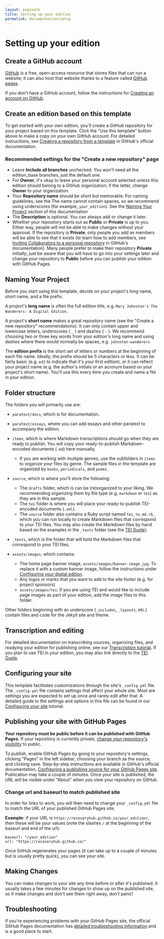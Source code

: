 ```yaml
---
layout: paginate
title: Setting up your edition
permalink: documentation/setup
---
```


# Setting up your edition

## Create a GitHub account

[GitHub](https://github.com/) is a free, open-access resource that stores files 
that can run a website; it can also host that website thanks to a feature called 
[GitHub pages](https://documentation.github.com/pages/). 

If you don't have a GitHub account, follow the instructions for 
[Creating an account on GitHub](https://documentation.github.com/en/get-started/start-your-journey/creating-an-account-on-github).

## Create an edition based on this template

To get started with your own edition, you'll create a GitHub repository for your 
project based on this template. Click the "Use this template" button 
above to make a copy on your own GitHub account. For detailed instructions, 
see [Creating a repository from a template](https://documentation.github.com/en/repositories/creating-and-managing-repositories/creating-a-repository-from-a-template) in GitHub's official documentation.

### Recommended settings for the "Create a new repository" page
- Leave **Include all branches** unchecked. You won't need all the edition_base 
  branches, just the default one.
- For **Owner**, it's okay to leave your personal account selected unless this 
  edition should belong to a GitHub organization; if the latter, change 
  **Owner** to your organization.
- Your **Repository name** should be short but memorable. For naming guidelines, 
  see the The name cannot contain spaces, so we recommend using underscores 
  (for example, `your_edition`). See the [Naming Your Project]() section of this documentation 
- The **Description** is optional. You can always add or change it later.
- Whether your repository starts out as **Public** or **Private** is up to you. 
  Either way, people will not be able to make changes without your approval. 
  If the repository is **Private**, only people you add as members will be able 
  to see that it exists (to learn how to add members, see 
  [Inviting Collaborators to a personal repository](https://documentation.github.com/en/account-and-profile/setting-up-and-managing-your-personal-account-on-github/managing-access-to-your-personal-repositories/inviting-collaborators-to-a-personal-repository) in GitHub's documentation). 
  Many people prefer to make their repository **Private** initially; just be 
  aware that you will have to go into your settings later and change your 
  repository to **Public** before you can publish your edition with GitHub Pages.

## Naming Your Project

Before you start using this template, decide on your project's long name, 
short name, and a file prefix. 

A project's **long name** is often the full edition title, e.g. 
`Mary Johnston's The Wanderers: A Digital Edition`.

A project's **short name** makes a great repository name (see the "Create a new 
repository" recommendations). It can only contain upper and lowercase letters, 
underscores ( `_` ) and dashes ( `-` ). We recommend choosing two or three key 
words from your edition's long name and using dashes where there would normally 
be spaces, e.g. `johnston-wanderers`

The **edition prefix** is the short set of letters or numbers at the beginning of each 
file name. Ideally, the prefix should be 5 characters or less. It can be fairly 
basic (e.g. `ed1` to indicate that it's your first edition), or it can reflect 
your project name (e.g. the author's initials or an acronym based on your 
project's short name). You'll use this every time you create and name a file 
in your edition.

## Folder structure

The folders you will primarily use are:
- `paratext/docs`, which is for documentation.
- `paratext/essays`, where you can add essays and other paratext to 
accompany the edition.
- `items`, which is where Markdown transcriptions should go when they are ready 
to publish. You will copy your ready-to-publish Markdown-encoded documents (`.md`) here manually.
  - If you are working with multiple genres, use the subfolders in `items` 
  to organize your files by genre. The sample files in the template are 
  organized by `books`, `periodicals`, and `poems`.
  
- `source`, which is where you'll store the following:
  - The `drafts` folder, which is can be (re)organized to your liking. We recommending organizing them by file type (e.g. `markdown` or `tei`) as they are in this sample.
  - The `tei` folder is where you will place your ready-to-publish TEI-encoded documents (`.xml`). 
  - The `source` folder also contains a Ruby script named `tei_to_md.rb`, which you can run locally to create Markdown files that correspond to your TEI files. You may also create the Markdown files by hand based on the examples in the `_texts` folder (see the [TEI Guide](https://recoveryhub.github.io/edition_template/documentation/tei)).
- `_texts`, which is the folder that will hold the Markdown files that correspond to your TEI files. 
- `assets/images`, which contains:
  - The home page banner image, `assets/images/banner-image.jpg`. To replace it with a custom banner image, follow the instructions under [Configuring your digital edition](https://recoveryhub.github.io/edition_template/documentation/site-config).
  - Any logos or marks that you want to add to the site footer (e.g. for project sponsors)
  - `assets/images/tei`: if you are using TEI and would like to include page images as part of your edition, add the image files to this folder. 

Other folders beginning with an underscore (`_includes`, `_layouts`, etc.) contain files and code for the Jekyll site and theme.

## Transcription and editing

For detailed documentation on transcribing sources, organizing files, and 
readying your edition for publishing online, see our 
[Transcription tutorial](https://recoveryhub.github.io/edition_template/documentation/transcription). 
If you plan to use TEI in your edition, you may also link directly to the [TEI Guide](https://recoveryhub.github.io/edition_template/documentation/tei).

## Configuring your site

This template facilitates customizations through the site's `_config.yml` file. 
The `_config.yml` file contains settings that affect your whole site. 
Most are settings you are expected to set up once and rarely edit after that. 
A detailed guide to the settings and options in this file can be found in our 
[Configuring your site](https://recoveryhub.github.io/edition_template/documentation/site-config) 
tutorial.

## Publishing your site with GitHub Pages

**Your repository must be public before it can be published with GitHub Pages.** 
If your repository is currently private, [change your repository's visibility](https://documentation.github.com/en/repositories/managing-your-repositorys-settings-and-features/managing-repository-settings/setting-repository-visibility) to public.

To publish, enable GitHub Pages by going to your repository's settings, 
clicking "Pages" in the left sidebar, choosing your branch as the source, and 
clicking save. Step-by-step instructions are available in GitHub's official documentation, 
[Configuring a publishing source for your GitHub Pages site](https://documentation.github.com/en/pages/getting-started-with-github-pages/configuring-a-publishing-source-for-your-github-pages-site). Publication may take a couple of minutes. Once your site is published, the URL will be visible under "About" when you view your repository on GitHub.

### Change url and baseurl to match published site

In order for links to work, you will then need to change your `_config.yml` file 
to match the URL of your published GitHub Pages site.

**Example:** if your URL is `https://recoveryhub.github.io/your_edition/`, 
then these will be your values (note the slashes `/` at the beginning of the baseurl and end of the url): 

```
baseurl: "/your_edition"
url: "https://recoveryhub.github.io/"
```

Once GitHub regenerates your pages (it can take up to a couple of minutes but 
is usually pretty quick), you can see your site.

## Making Changes

You can make changes to your site any time before or after it's published. It usually takes a few minutes for changes to show up on the published site, so if 
make changes and don't see them right away, don't panic!

## Troubleshooting

If you're experiencing problems with your GitHub Pages site, the official GitHub Pages documentation has [detailed troubleshooting information](https://docs.github.com/en/pages/setting-up-a-github-pages-site-with-jekyll/about-jekyll-build-errors-for-github-pages-sites) and is a good place to start. 



